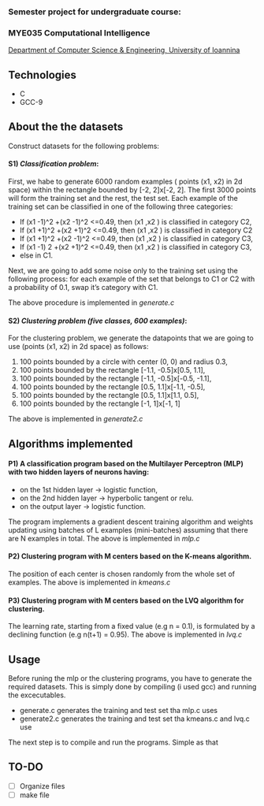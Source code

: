 ### Semester project for undergraduate course:

### MYE035 Computational Intelligence
[Department of Computer Science & Engineering, University of Ioannina](https://www.cs.uoi.gr/?lang=en)

## Technologies
  * C
  * GCC-9
  
  
## About the the datasets
Construct datasets for the following problems:

#### S1) _Classification problem_:

First, we habe to generate 6000 random examples ( points (x1, x2) in 2d space) within the rectangle bounded by [-2, 2]x[-2, 2]. The first 3000 points will form the training set and the rest, the test set. Each example of the training set can be classified in one of the following three categories:
  * If (x1 -1)^2 +(x2 -1)^2 <=0.49, then (x1 ,x2 ) is classified in category C2,
  * If (x1 +1)^2 +(x2 +1)^2 <=0.49, then (x1 ,x2 ) is classified in category C2
  * If (x1 +1)^2 +(x2 -1)^2 <=0.49, then (x1 ,x2 ) is classified in category C3,
  * If (x1 -1) 2 +(x2 +1)^2 <=0.49, then (x1 ,x2 ) is classified in category C3,
  * else in C1.

Next, we are going to add some noise only to the training set using the following process: for each example of the set that belongs to C1 or C2 with a probability of 0.1, swap it’s category with C1.

The above procedure is implemented in *generate.c*


#### S2) _Clustering problem (five classes, 600 examples)_:
For the clustering problem, we generate the datapoints that we are going to use (points (x1, x2) in 2d space) as follows:
  1. 100 points bounded by a circle with center (0, 0) and radius 0.3,
  2. 100 points bounded by the rectangle [-1.1, -0.5]x[0.5, 1.1],
  3. 100 points bounded by the rectangle [-1.1, -0.5]x[-0.5, -1.1],
  4. 100 points bounded by the rectangle [0.5, 1.1]x[-1.1, -0.5],
  5. 100 points bounded by the rectangle [0.5, 1.1]x[1.1, 0.5],
  6. 100 points bounded by the rectangle [-1, 1]x[-1, 1]
  
The above is implemented in *generate2.c*

## Algorithms implemented

#### P1) A classification program based on the Multilayer Perceptron (MLP) with two hidden layers of neurons having:
- on the 1st hidden layer → logistic function,
- on the 2nd hidden layer → hyperbolic tangent or relu.
- on the output layer →  logistic function.

The program implements a gradient descent training algorithm and weights updating using batches of L examples (mini-batches) assuming that there are N examples in total. 
The above is implemented in *mlp.c*


#### P2) Clustering program with M centers based on the K-means algorithm.

The position of each center is chosen randomly from the whole set of examples.
The above is implemented in *kmeans.c*

#### P3) Clustering program with M centers based on the LVQ algorithm for clustering.

The learning rate, starting from a fixed value (e.g n = 0.1), is formulated by a declining function (e.g n(t+1) = 0.95).
The above is implemented in *lvq.c*


## Usage

Before runing the mlp or the clustering programs, you have to generate the required datasets. 
This is simply done by compiling (i used gcc) and running the excecutables.
* generate.c generates the training and test set tha mlp.c uses
* generate2.c generates the training and test set tha kmeans.c and lvq.c use

The next step is to compile and run the programs. Simple as that

## TO-DO
- [ ] Organize files
- [ ] make file
